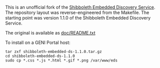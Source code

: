 This is an unofficial fork of the
[Shibboleth Embedded Discovery Service](http://git.shibboleth.net/view/?p=js-embedded-discovery.git;a=summary).
The repository layout
was reverse-engineered from the Makefile. The starting point was version 1.1.0 of the
Shibboleth Embedded Discovery Service.

The original is available as [doc/README.txt](doc/README.txt)

To install on a GENI Portal host:

```
tar zxf shibboleth-embedded-ds-1.1.0.tar.gz
cd shibboleth-embedded-ds-1.1.0
sudo cp *.css *.js *.html *.gif *.png /var/www/eds
```
